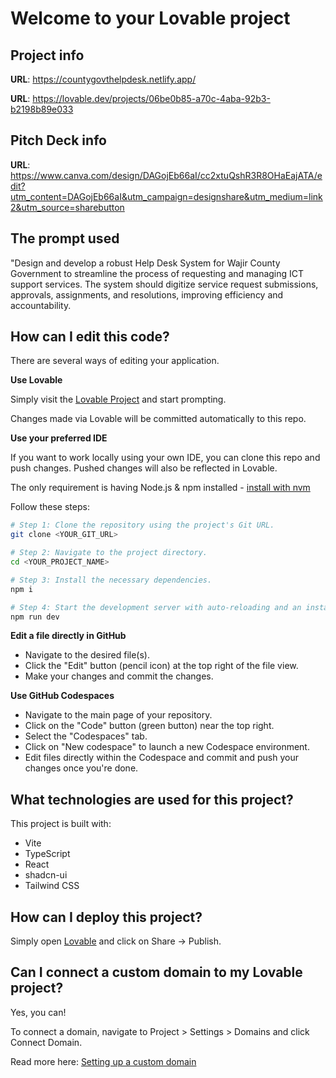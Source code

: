 # Welcome to your Lovable project

## Project info
**URL**: https://countygovthelpdesk.netlify.app/

**URL**: https://lovable.dev/projects/06be0b85-a70c-4aba-92b3-b2198b89e033

## Pitch Deck info

**URL**: https://www.canva.com/design/DAGojEb66aI/cc2xtuQshR3R8OHaEajATA/edit?utm_content=DAGojEb66aI&utm_campaign=designshare&utm_medium=link2&utm_source=sharebutton

## **The prompt used**
"Design and develop a robust Help Desk System for Wajir County Government to streamline the process of requesting and managing ICT support services. The system should digitize service request submissions, approvals, assignments, and resolutions, improving efficiency and accountability. 
## How can I edit this code?

There are several ways of editing your application.

**Use Lovable**

Simply visit the [Lovable Project](https://lovable.dev/projects/06be0b85-a70c-4aba-92b3-b2198b89e033) and start prompting.

Changes made via Lovable will be committed automatically to this repo.

**Use your preferred IDE**

If you want to work locally using your own IDE, you can clone this repo and push changes. Pushed changes will also be reflected in Lovable.

The only requirement is having Node.js & npm installed - [install with nvm](https://github.com/nvm-sh/nvm#installing-and-updating)

Follow these steps:

```sh
# Step 1: Clone the repository using the project's Git URL.
git clone <YOUR_GIT_URL>

# Step 2: Navigate to the project directory.
cd <YOUR_PROJECT_NAME>

# Step 3: Install the necessary dependencies.
npm i

# Step 4: Start the development server with auto-reloading and an instant preview.
npm run dev
```

**Edit a file directly in GitHub**

- Navigate to the desired file(s).
- Click the "Edit" button (pencil icon) at the top right of the file view.
- Make your changes and commit the changes.

**Use GitHub Codespaces**

- Navigate to the main page of your repository.
- Click on the "Code" button (green button) near the top right.
- Select the "Codespaces" tab.
- Click on "New codespace" to launch a new Codespace environment.
- Edit files directly within the Codespace and commit and push your changes once you're done.

## What technologies are used for this project?

This project is built with:

- Vite
- TypeScript
- React
- shadcn-ui
- Tailwind CSS

## How can I deploy this project?

Simply open [Lovable](https://lovable.dev/projects/06be0b85-a70c-4aba-92b3-b2198b89e033) and click on Share -> Publish.

## Can I connect a custom domain to my Lovable project?

Yes, you can!

To connect a domain, navigate to Project > Settings > Domains and click Connect Domain.

Read more here: [Setting up a custom domain](https://docs.lovable.dev/tips-tricks/custom-domain#step-by-step-guide)
